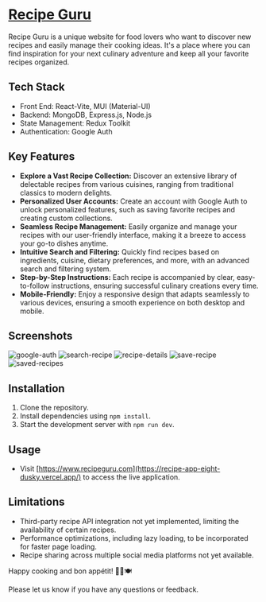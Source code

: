# [Recipe Guru](https://recipe-app-eight-dusky.vercel.app/) 

Recipe Guru is a unique website for food lovers who want to discover new recipes and easily manage their cooking ideas. It's a place where you can find inspiration for your next culinary adventure and keep all your favorite recipes organized.


## Tech Stack

- Front End: React-Vite, MUI (Material-UI)
- Backend: MongoDB, Express.js, Node.js
- State Management: Redux Toolkit
- Authentication: Google Auth

## Key Features

- **Explore a Vast Recipe Collection:** Discover an extensive library of delectable recipes from various cuisines, ranging from traditional classics to modern delights.
- **Personalized User Accounts:** Create an account with Google Auth to unlock personalized features, such as saving favorite recipes and creating custom collections.
- **Seamless Recipe Management:** Easily organize and manage your recipes with our user-friendly interface, making it a breeze to access your go-to dishes anytime.
- **Intuitive Search and Filtering:** Quickly find recipes based on ingredients, cuisine, dietary preferences, and more, with an advanced search and filtering system.
- **Step-by-Step Instructions:** Each recipe is accompanied by clear, easy-to-follow instructions, ensuring successful culinary creations every time.
- **Mobile-Friendly:** Enjoy a responsive design that adapts seamlessly to various devices, ensuring a smooth experience on both desktop and mobile.

## Screenshots
![google-auth](https://github.com/Satish-Dabhi/recipe-app/assets/75835094/5149cc65-b41d-426a-9131-ce61ed158813)
![search-recipe](https://github.com/Satish-Dabhi/recipe-app/assets/75835094/d3abc3ff-ea07-48e9-812b-463a8d8f9e11)
![recipe-details](https://github.com/Satish-Dabhi/recipe-app/assets/75835094/59e2a69d-6743-4c17-b2ad-dee1db94d050)
![save-recipe](https://github.com/Satish-Dabhi/recipe-app/assets/75835094/74a4face-3c90-4445-97ef-f4b5489bdf95)
![saved-recipes](https://github.com/Satish-Dabhi/recipe-app/assets/75835094/1ca0294e-fe1b-44b2-9c96-0602a7ea497a)




## Installation

1. Clone the repository.
2. Install dependencies using `npm install`.
3. Start the development server with `npm run dev`.

## Usage

- Visit [https://www.recipeguru.com](https://recipe-app-eight-dusky.vercel.app/) to access the live application.

## Limitations

- Third-party recipe API integration not yet implemented, limiting the availability of certain recipes.
- Performance optimizations, including lazy loading, to be incorporated for faster page loading.
- Recipe sharing across multiple social media platforms not yet available.

Happy cooking and bon appétit! 🍳🥘🍽️

Please let us know if you have any questions or feedback.
